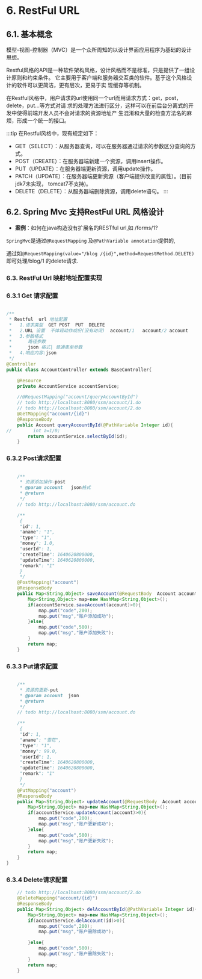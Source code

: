 # 6. RestFul URL

## 6.1. 基本概念
模型-视图-控制器（MVC）是一个众所周知的以设计界面应用程序为基础的设计思想。

Restful风格的API是一种软件架构风格，设计风格而不是标准，只是提供了一组设计原则和约束条件。
它主要用于客户端和服务器交互类的软件。基于这个风格设计的软件可以更简洁，更有层次，更易于实
现缓存等机制。

在Restful风格中，用户请求的url使用同一个url而用请求方式：get，post，delete，put...等方式对请
求的处理方法进行区分，这样可以在前后台分离式的开发中使得前端开发人员不会对请求的资源地址产
生混淆和大量的检查方法名的麻烦，形成一个统一的接口。

:::tip 在Restful风格中，现有规定如下：
- GET（SELECT）：从服务器查询，可以在服务器通过请求的参数区分查询的方式。
- POST（CREATE）：在服务器端新建一个资源，调用insert操作。
- PUT（UPDATE）：在服务器端更新资源，调用update操作。
- PATCH（UPDATE）：在服务器端更新资源（客户端提供改变的属性）。(目前jdk7未实现， tomcat7不支持)。
- DELETE（DELETE）：从服务器端删除资源，调用delete语句。
:::

## 6.2. Spring Mvc 支持RestFul URL 风格设计

- **案例**：如何在java构造没有扩展名的RESTful url,如 /forms/1?

`SpringMvc`是通过`@RequestMapping` 及`@PathVariable annotation`提供的,

通过如`@RequestMapping(value="/blog /{id}",method=RequestMethod.DELETE)`即可处理/blog/1 的delete请求.

### 6.3. RestFul Url 映射地址配置实现

### 6.3.1 Get 请求配置

```java

/**
 * Restful  url 地址配置
 *   1.请求类型  GET POST  PUT  DELETE
 *   2.URL 设置  不体现动作成份(没有动词)  account/1   account/2 account
 *   3.参数格式
 *      路径参数
 *      json 格式| 普通表单参数
 *   4.响应内容:json
 */
@Controller
public class AccountController extends BaseController{

    @Resource
    private AccountService accountService;

    //@RequestMapping("account/queryAccountById")
    // todo http://localhost:8080/ssm/account/1.do
    // todo http://localhost:8080/ssm/account/2.do
    @GetMapping("account/{id}")
    @ResponseBody
    public Account queryAccountById(@PathVariable Integer id){
//        int a=1/0;
        return accountService.selectById(id);
    }

```

### 6.3.2 Post请求配置

```java

    /**
     * 资源添加操作-post
     * @param account   json格式
     * @return
     */
    // todo http://localhost:8080/ssm/account.do

    /**
     {
     "id": 1,
     "aname": "1",
     "type": "1",
     "money": 1.0,
     "userId": 1,
     "createTime": 1640620800000,
     "updateTime": 1640620800000,
     "remark": "1"
     }
     */
    @PostMapping("account")
    @ResponseBody
    public Map<String,Object> saveAccount(@RequestBody  Account account){
        Map<String,Object> map=new HashMap<String,Object>();
        if(accountService.saveAccount(account)>0){
            map.put("code",200);
            map.put("msg","账户添加成功");
        }else{
            map.put("code",500);
            map.put("msg","账户添加失败");
        }
        return map;
    }
```

### 6.3.3 Put请求配置

```java

    /**
     * 资源的更新-put
     * @param account  json
     * @return
     */
    // todo http://localhost:8080/ssm/account.do

    /**
     {
     "id": 1,
     "aname": "雪花",
     "type": "1",
     "money": 99.0,
     "userId": 1,
     "createTime": 1640620800000,
     "updateTime": 1640620800000,
     "remark": "1"
     }
     */
    @PutMapping("account")
    @ResponseBody
    public Map<String,Object> updateAccount(@RequestBody  Account account){
        Map<String,Object> map=new HashMap<String,Object>();
        if(accountService.updateAccount(account)>0){
            map.put("code",200);
            map.put("msg","账户更新成功");
        }else{
            map.put("code",500);
            map.put("msg","账户更新失败");
        }
        return map;
    }
}
```

### 6.3.4 Delete请求配置

```java
    // todo http://localhost:8080/ssm/account/2.do
    @DeleteMapping("account/{id}")
    @ResponseBody
    public Map<String,Object> delAccountById(@PathVariable Integer id){
        Map<String,Object> map=new HashMap<String,Object>();
        if(accountService.delAccount(id)>0){
            map.put("code",200);
            map.put("msg","账户删除成功");

        }else{
            map.put("code",500);
            map.put("msg","账户删除失败");
        }
        return map;
    }
```
